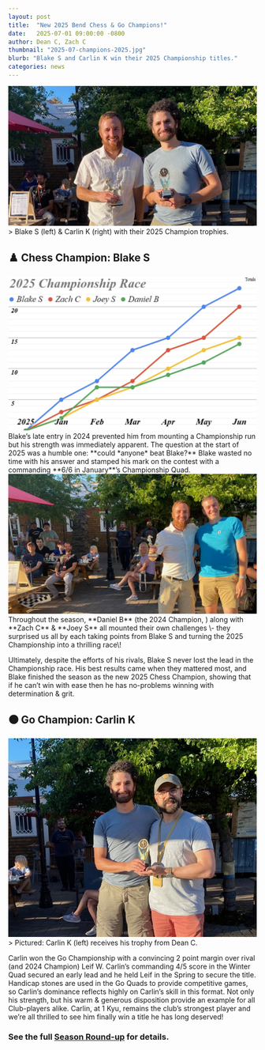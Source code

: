 ```yaml
---
layout: post
title:  "New 2025 Bend Chess & Go Champions!"
date:   2025-07-01 09:00:00 -0800
author: Dean C, Zach C
thumbnail: "2025-07-champions-2025.jpg"
blurb: "Blake S and Carlin K win their 2025 Championship titles."
categories: news
---
```


<img class="page-banner" src="/assets/images/photos/2025-07-champions-2025.jpg" alt="The club at our Winter venue, Crux">
> Blake S (left) & Carlin K (right) with their 2025 Champion trophies.


## ♟️ Chess Champion: Blake S

<img class="page-context-right" title="Chess Championship race 2025" alt="A graph showing the 2025 Chess Championship race" src="/assets/images/photos/2025-06-championship-race.jpg">
Blake’s late entry in 2024 prevented him from mounting a Championship run but his strength was immediately apparent. The question at the start of 2025 was a humble one: **could *anyone* beat Blake?**
Blake wasted no time with his answer and stamped his mark on the contest with a commanding **6/6 in January**’s Championship Quad.
<img class="page-context-left" title="2025 Chess Champion Blake S (left) receives his trophy from 2024 Champion Daniel B." alt="A2025 Chess Champion Blake S (left) receives his trophy from 2024 Champion Daniel B." src="/assets/images/photos/2025-07-chess-champion-blake-s-with-daniel-b.jpg">
Throughout the season, **Daniel B** (the 2024 Champion, ) along with **Zach C** & **Joey S** all mounted their own challenges \- they surprised us all by each taking points from Blake S and turning the 2025 Championship into a thrilling race\!

Ultimately, despite the efforts of his rivals, Blake S never lost the lead in the Championship race. His best results came when they mattered most, and Blake finished the season as the new 2025 Chess Champion, showing that if he can’t win with ease then he has no-problems winning with determination & grit.

## ⚫ Go Champion: Carlin K

<img class="page-context-right" title="2025 Go Champion Carlin K (left) receives his trophy from Dean C" alt="A2025 Chess Champion Blake S (left) receives his trophy from 2024 Champion Daniel B." src="/assets/images/photos/2025-07-go-champion-carlin-k-receives-trophy-from-dean-c.jpg">
> Pictured: Carlin K (left) receives his trophy from Dean C.

Carlin won the Go Championship with a convincing 2 point margin over rival (and 2024 Champion) Leif W. Carlin’s commanding 4/5 score in the Winter Quad secured an early lead and he held Leif in the Spring to secure the title. Handicap stones are used in the Go Quads to provide competitive games, so Carlin’s dominance reflects highly on Carlin’s skill in this format. Not only his strength, but his warm & generous disposition provide an example for all Club-players alike. Carlin, at 1 Kyu, remains the club’s strongest player and we’re all thrilled to see him finally win a title he has long deserved\!


### See the full [Season Round-up](/news/quads/2025/07/09/season-roundup-2025.html) for details.
